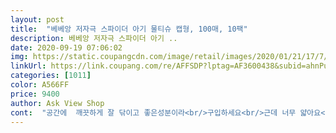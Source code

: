 ```yaml
---
layout: post 
title:  "베베앙 저자극 스파이더 아기 물티슈 캡형, 100매, 10팩" 
description: 베베앙 저자극 스파이더 아기 ..
date: 2020-09-19 07:06:02 
img: https://static.coupangcdn.com/image/retail/images/2020/01/21/17/7/dd1e2b0c-1dd0-4fee-a527-1b6a73dc2420.jpg 
linkUrl: https://link.coupang.com/re/AFFSDP?lptag=AF3600438&subid=ahnPublicAsk&pageKey=1222867171&itemId=2214202094&vendorItemId=70211971762&traceid=V0-113-d68fa9dd22b4a155 
categories: [1011] 
color: A566FF 
price: 9400 
author: Ask View Shop 
cont:  "공간에  깨끗하게 잘 닦이고 좋은성분이라<br/>구입하세요<br/>근데 너무 얇아요<br/>다른걸 구입하셔야겠지만 다용도 원한다면<br/>대청소 했네요<br/>두겹씩 겹쳐써도 되고  청소할때 무슨 좋은티슈가<br/>몸에 안좋은성분이 있어  내가 손이며 피부가 닿는<br/>무엇보다 제가 예민한 피부인데 얼굴을 닦아보니<br/>물기는 보통이예요 전<br/>물기는 충분해요<br/>베베앙 오리지널만 쓰다가 포장도 특이하고 저렴해서 사봤어요<br/>보통의 물티슈 보다는 사이즈가 살짝 작네요.<br/>부담없이 쓰기에는 좋아요.<br/>부드럽게 닦이고 많이쓰시는 분들은 어느정도 휴대도 가능할꺼같아요.<br/><br/>부드럽고 자극없어 좋아요 얇아서 그렇지<br/>뽑아쓸때 여러장 딸려나와요<br/>사용했는데 괜찬았어요<br/>상품평이 안좋아서 몇번을 반품철회 할까하다<br/>싼이유가 있겠죠?<br/>아기 물티슈로 나온건 맞네요<br/>얇아서 두장씩 쓰게 돼요 (오히려 손해인듯)<br/>얇은거는 맞으니까 도톰한 물티슈원한다면<br/>전 청소용으로 구입한거라 매우 만족합니다<br/>캐릭도 너무 이쁘고  손닦고 입닦기 싫어하는 어린이들<br/>특히 창틀에는 얇은 물티슈가 필요한대 좋아요<br/>필요할까 하지만 너무싼거는 방부재서 부터<br/>한테는  습관들이기 좋을것 같아요<br/>" 
---
```

